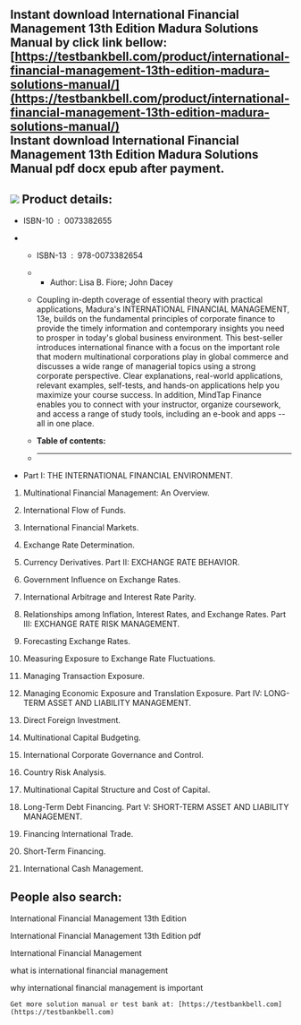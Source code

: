 Instant download **International Financial Management 13th Edition Madura Solutions Manual** by click link bellow:  
[https://testbankbell.com/product/international-financial-management-13th-edition-madura-solutions-manual/](https://testbankbell.com/product/international-financial-management-13th-edition-madura-solutions-manual/)  
**Instant download International Financial Management 13th Edition Madura Solutions Manual pdf docx epub after payment.**
-------------------------------------------------------------------------------------------------------------------------


![](https://testbankbell.com/wp-content/uploads/2023/05/international-financial-management-13th-edition-madura-solutions-manual.jpg)
**Product details:**
--------------------


* ISBN-10 ‏ : ‎ 0073382655
* * ISBN-13 ‏ : ‎ 978-0073382654
  * * Author: Lisa B. Fiore; John Dacey
   
  * Coupling in-depth coverage of essential theory with practical applications, Madura's INTERNATIONAL FINANCIAL MANAGEMENT, 13e, builds on the fundamental principles of corporate finance to provide the timely information and contemporary insights you need to prosper in today's global business environment. This best-seller introduces international finance with a focus on the important role that modern multinational corporations play in global commerce and discusses a wide range of managerial topics using a strong corporate perspective. Clear explanations, real-world applications, relevant examples, self-tests, and hands-on applications help you maximize your course success. In addition, MindTap Finance enables you to connect with your instructor, organize coursework, and access a range of study tools, including an e-book and apps -- all in one place.
  * **Table of contents:**
  * ----------------------
 
* Part I: THE INTERNATIONAL FINANCIAL ENVIRONMENT.

1. Multinational Financial Management: An Overview.

2. International Flow of Funds.

3. International Financial Markets.

4. Exchange Rate Determination.

5. Currency Derivatives. Part II: EXCHANGE RATE BEHAVIOR.

6. Government Influence on Exchange Rates.

7. International Arbitrage and Interest Rate Parity.

8. Relationships among Inflation, Interest Rates, and Exchange Rates. Part III: EXCHANGE RATE RISK MANAGEMENT.

9. Forecasting Exchange Rates.

10. Measuring Exposure to Exchange Rate Fluctuations.

11. Managing Transaction Exposure.

12. Managing Economic Exposure and Translation Exposure. Part IV: LONG-TERM ASSET AND LIABILITY MANAGEMENT.

13. Direct Foreign Investment.

14. Multinational Capital Budgeting.

15. International Corporate Governance and Control.

16. Country Risk Analysis.

17. Multinational Capital Structure and Cost of Capital.

18. Long-Term Debt Financing. Part V: SHORT-TERM ASSET AND LIABILITY MANAGEMENT.

19. Financing International Trade.

20. Short-Term Financing.

21. International Cash Management.

**People also search:**
-----------------------


International Financial Management 13th Edition

International Financial Management 13th Edition pdf

International Financial Management

what is international financial management

why international financial management is important


    Get more solution manual or test bank at: [https://testbankbell.com](https://testbankbell.com)
